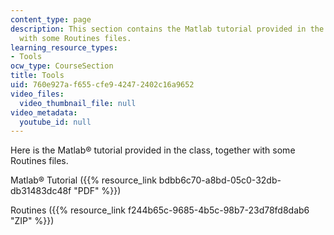 ```yaml
---
content_type: page
description: This section contains the Matlab tutorial provided in the class, together
  with some Routines files.
learning_resource_types:
- Tools
ocw_type: CourseSection
title: Tools
uid: 760e927a-f655-cfe9-4247-2402c16a9652
video_files:
  video_thumbnail_file: null
video_metadata:
  youtube_id: null
---
```


Here is the Matlab® tutorial provided in the class, together with some Routines files.

Matlab® Tutorial ({{% resource_link bdbb6c70-a8bd-05c0-32db-db31483dc48f "PDF" %}})

Routines ({{% resource_link f244b65c-9685-4b5c-98b7-23d78fd8dab6 "ZIP" %}})